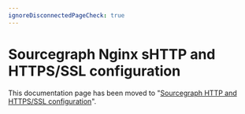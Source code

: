 ```yaml
---
ignoreDisconnectedPageCheck: true
---
```


# Sourcegraph Nginx sHTTP and HTTPS/SSL configuration

This documentation page has been moved to "[Sourcegraph HTTP and HTTPS/SSL configuration](http_https_configuration.md)".
